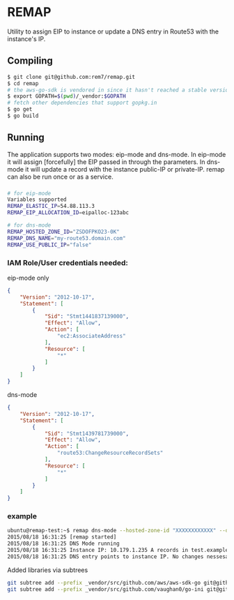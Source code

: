 # REMAP

Utility to assign EIP to instance or update a DNS entry in Route53 with the instance's IP.

## Compiling

```bash
$ git clone git@github.com:rem7/remap.git
$ cd remap
# the aws-go-sdk is vendored in since it hasn't reached a stable version
$ export GOPATH=$(pwd)/_vendor:$GOPATH 
# fetch other dependencies that support gopkg.in 
$ go get
$ go build
```

## Running

The application supports two modes: eip-mode and dns-mode. In eip-mode it will assign [forcefully] the EIP passed in through the parameters. In dns-mode it will update a record with the instance public-IP or private-IP. remap can also be run once or as a service. 

###
```bash
# for eip-mode
Variables supported
REMAP_ELASTIC_IP=54.88.113.3
REMAP_EIP_ALLOCATION_ID=eipalloc-123abc

# for dns-mode
REMAP_HOSTED_ZONE_ID="ZSDOFPKO23-0K"
REMAP_DNS_NAME="my-route53.domain.com"
REMAP_USE_PUBLIC_IP="false"
```

### IAM Role/User credentials needed:
eip-mode only
```json
{
    "Version": "2012-10-17",
    "Statement": [
        {
            "Sid": "Stmt1441837139000",
            "Effect": "Allow",
            "Action": [
                "ec2:AssociateAddress"
            ],
            "Resource": [
                "*"
            ]
        }
    ]
}
```
dns-mode
```json
{
    "Version": "2012-10-17",
    "Statement": [
        {
            "Sid": "Stmt1439781739000",
            "Effect": "Allow",
            "Action": [
                "route53:ChangeResourceRecordSets"
            ],
            "Resource": [
                "*"
            ]
        }
    ]
}
```

### example

```bash
ubuntu@remap-test:~$ remap dns-mode --hosted-zone-id "XXXXXXXXXXXX" --dns-name "test.example.com" --run-once "true" --from-userdata "false"
2015/08/18 16:31:25 [remap started]
2015/08/18 16:31:25 DNS Mode running
2015/08/18 16:31:25 Instance IP: 10.179.1.235 A records in test.example.com [10.179.1.235]
2015/08/18 16:31:25 DNS entry points to instance IP. No changes nessesary
```

Added libraries via subtrees
```bash
git subtree add --prefix _vendor/src/github.com/aws/aws-sdk-go git@github.com:aws/aws-sdk-go.git master --squash
git subtree add --prefix _vendor/src/github.com/vaughan0/go-ini git@github.com:vaughan0/go-ini.git master --squash
```

